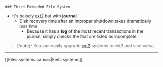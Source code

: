	### Third Extended File System 

- It's baiscly [ext2](/ext2.md) but with **journal**
	-  Disk recovery time after an improper shutdown takes dramatically less time
		-  Because it has a **log** of the most recent
				transactions in the journal, simply checks the that are listed as incomplete



>[!note]- You can easily upgrade [ext2](/ext2.md) systems to ext3 and vice versa.  

---
[[Files systems.canvas|Fiels systems]]